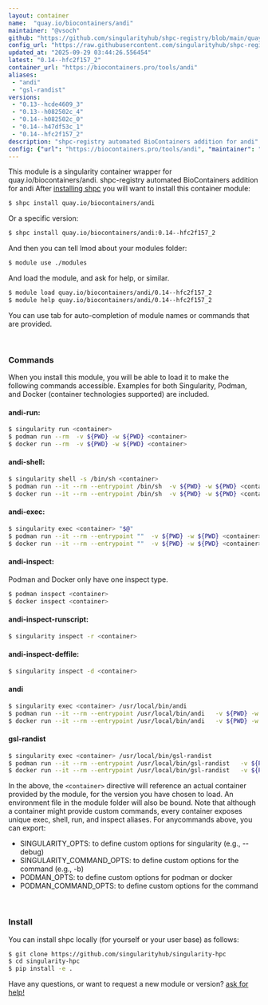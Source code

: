 ```yaml
---
layout: container
name:  "quay.io/biocontainers/andi"
maintainer: "@vsoch"
github: "https://github.com/singularityhub/shpc-registry/blob/main/quay.io/biocontainers/andi/container.yaml"
config_url: "https://raw.githubusercontent.com/singularityhub/shpc-registry/main/quay.io/biocontainers/andi/container.yaml"
updated_at: "2025-09-29 03:44:26.556454"
latest: "0.14--hfc2f157_2"
container_url: "https://biocontainers.pro/tools/andi"
aliases:
 - "andi"
 - "gsl-randist"
versions:
 - "0.13--hcde4609_3"
 - "0.13--h082502c_4"
 - "0.14--h082502c_0"
 - "0.14--h47df53c_1"
 - "0.14--hfc2f157_2"
description: "shpc-registry automated BioContainers addition for andi"
config: {"url": "https://biocontainers.pro/tools/andi", "maintainer": "@vsoch", "description": "shpc-registry automated BioContainers addition for andi", "latest": {"0.14--hfc2f157_2": "sha256:9770a8ea2ab0fb587345d161ea34f5c7ff99367f576d33c0db7e2ef7488b2f22"}, "tags": {"0.13--hcde4609_3": "sha256:281f7f10cd6af2eaa5055d61e95597085273a8c8952b94fc04e2d59c9d26d428", "0.13--h082502c_4": "sha256:a1e26a176a651eebc2ba2267e759a1cba2f5b22d34f9a7a2f28dd344bb1942a0", "0.14--h082502c_0": "sha256:789fce03d991fcd93122fc820eab76f2b674620a29a66b579fb1c5e3fc4cdfac", "0.14--h47df53c_1": "sha256:b726cc7b9f9fa82aa1639f2fb7ac9eabda328a64966e7589ad6111546077fba2", "0.14--hfc2f157_2": "sha256:9770a8ea2ab0fb587345d161ea34f5c7ff99367f576d33c0db7e2ef7488b2f22"}, "docker": "quay.io/biocontainers/andi", "aliases": {"andi": "/usr/local/bin/andi", "gsl-randist": "/usr/local/bin/gsl-randist"}}
---
```


This module is a singularity container wrapper for quay.io/biocontainers/andi.
shpc-registry automated BioContainers addition for andi
After [installing shpc](#install) you will want to install this container module:


```bash
$ shpc install quay.io/biocontainers/andi
```

Or a specific version:

```bash
$ shpc install quay.io/biocontainers/andi:0.14--hfc2f157_2
```

And then you can tell lmod about your modules folder:

```bash
$ module use ./modules
```

And load the module, and ask for help, or similar.

```bash
$ module load quay.io/biocontainers/andi/0.14--hfc2f157_2
$ module help quay.io/biocontainers/andi/0.14--hfc2f157_2
```

You can use tab for auto-completion of module names or commands that are provided.

<br>

### Commands

When you install this module, you will be able to load it to make the following commands accessible.
Examples for both Singularity, Podman, and Docker (container technologies supported) are included.

#### andi-run:

```bash
$ singularity run <container>
$ podman run --rm  -v ${PWD} -w ${PWD} <container>
$ docker run --rm  -v ${PWD} -w ${PWD} <container>
```

#### andi-shell:

```bash
$ singularity shell -s /bin/sh <container>
$ podman run --it --rm --entrypoint /bin/sh  -v ${PWD} -w ${PWD} <container>
$ docker run --it --rm --entrypoint /bin/sh  -v ${PWD} -w ${PWD} <container>
```

#### andi-exec:

```bash
$ singularity exec <container> "$@"
$ podman run --it --rm --entrypoint ""  -v ${PWD} -w ${PWD} <container> "$@"
$ docker run --it --rm --entrypoint ""  -v ${PWD} -w ${PWD} <container> "$@"
```

#### andi-inspect:

Podman and Docker only have one inspect type.

```bash
$ podman inspect <container>
$ docker inspect <container>
```

#### andi-inspect-runscript:

```bash
$ singularity inspect -r <container>
```

#### andi-inspect-deffile:

```bash
$ singularity inspect -d <container>
```


#### andi

```bash
$ singularity exec <container> /usr/local/bin/andi
$ podman run --it --rm --entrypoint /usr/local/bin/andi   -v ${PWD} -w ${PWD} <container> -c " $@"
$ docker run --it --rm --entrypoint /usr/local/bin/andi   -v ${PWD} -w ${PWD} <container> -c " $@"
```


#### gsl-randist

```bash
$ singularity exec <container> /usr/local/bin/gsl-randist
$ podman run --it --rm --entrypoint /usr/local/bin/gsl-randist   -v ${PWD} -w ${PWD} <container> -c " $@"
$ docker run --it --rm --entrypoint /usr/local/bin/gsl-randist   -v ${PWD} -w ${PWD} <container> -c " $@"
```



In the above, the `<container>` directive will reference an actual container provided
by the module, for the version you have chosen to load. An environment file in the
module folder will also be bound. Note that although a container
might provide custom commands, every container exposes unique exec, shell, run, and
inspect aliases. For anycommands above, you can export:

 - SINGULARITY_OPTS: to define custom options for singularity (e.g., --debug)
 - SINGULARITY_COMMAND_OPTS: to define custom options for the command (e.g., -b)
 - PODMAN_OPTS: to define custom options for podman or docker
 - PODMAN_COMMAND_OPTS: to define custom options for the command

<br>

### Install

You can install shpc locally (for yourself or your user base) as follows:

```bash
$ git clone https://github.com/singularityhub/singularity-hpc
$ cd singularity-hpc
$ pip install -e .
```

Have any questions, or want to request a new module or version? [ask for help!](https://github.com/singularityhub/singularity-hpc/issues)